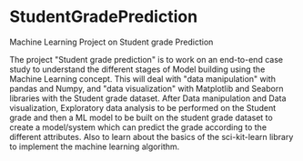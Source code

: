 # StudentGradePrediction

 Machine Learning Project on Student grade Prediction

The project "Student grade prediction" is to work on an end-to-end case study to understand the different stages of Model building using the Machine Learning concept. This will deal with "data manipulation" with pandas and Numpy, and "data visualization" with Matplotlib and Seaborn libraries with the Student grade dataset. After Data manipulation and Data visualization, Exploratory data analysis to be performed on the Student grade and then a ML model to be built on the student grade dataset to create a model/system which can predict the grade according to the different attributes. Also to learn about the basics of the sci-kit-learn library to implement the machine learning algorithm.
